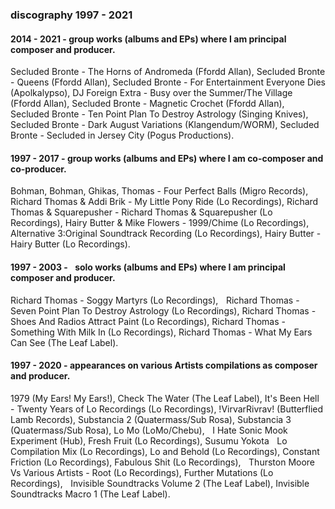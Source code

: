 ### discography 1997 - 2021

#### 2014 - 2021 - group works (albums and EPs) where I am principal composer and producer.

Secluded Bronte - The Horns of Andromeda (Ffordd Allan), Secluded Bronte - Queens (Ffordd Allan), Secluded Bronte - For Entertainment Everyone Dies (Apolkalypso), DJ Foreign Extra - Busy over the Summer/The Village (Ffordd Allan), Secluded Bronte - Magnetic Crochet (Ffordd Allan), Secluded Bronte - Ten Point Plan To Destroy Astrology (Singing Knives), Secluded Bronte - Dark August Variations (Klangendum/WORM), Secluded Bronte - Secluded in Jersey City (Pogus Productions).


#### 1997 - 2017 - group works (albums and EPs) where I am co-composer and co-producer.

Bohman, Bohman, Ghikas, Thomas - Four Perfect Balls (Migro Records), 
Richard Thomas & Addi Brik - My Little Pony Ride (Lo Recordings), Richard Thomas & Squarepusher - Richard Thomas & Squarepusher (Lo Recordings), Hairy Butter & Mike Flowers - 1999/Chime (Lo Recordings), Alternative 3:Original Soundtrack Recording (Lo Recordings), 
Hairy Butter - Hairy Butter (Lo Recordings).

#### 1997 - 2003 -    solo works (albums and EPs) where I am principal composer and producer.

Richard Thomas - Soggy Martyrs (Lo Recordings),    Richard Thomas - Seven Point Plan To Destroy Astrology (Lo Recordings), Richard Thomas - Shoes And Radios Attract Paint (Lo Recordings), Richard Thomas - Something With Milk In (Lo Recordings), Richard Thomas - What My Ears Can See (The Leaf Label).

#### 1997 - 2020 - appearances on various Artists compilations as composer and producer.

1979 (My Ears! My Ears!), Check The Water (The Leaf Label), It's Been Hell - Twenty Years of Lo Recordings (Lo Recordings), !VirvarRivrav! (Butterflied Lamb Records), 
Substancia 2 (Quatermass/Sub Rosa), Substancia 3 (Quatermass/Sub Rosa), Lo Mo (LoMo/Chebu),    I Hate Sonic Mook Experiment (Hub), Fresh Fruit (Lo Recordings), 
Susumu Yokota    Lo Compilation Mix (Lo Recordings), Lo and Behold (Lo Recordings), Constant Friction (Lo Recordings), Fabulous Shit (Lo Recordings),    
Thurston Moore Vs Various Artists - Root (Lo Recordings), Further Mutations (Lo Recordings),    Invisible Soundtracks Volume 2 (The Leaf Label), 
Invisible Soundtracks Macro 1 (The Leaf Label).































